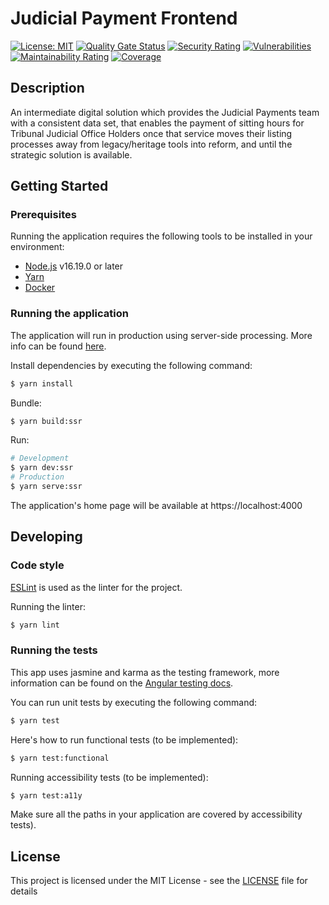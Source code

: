 # Judicial Payment Frontend

[![License: MIT](https://img.shields.io/badge/License-MIT-yellow.svg)](https://opensource.org/licenses/MIT) 
[![Quality Gate Status](https://sonarcloud.io/api/project_badges/measure?project=uk.gov.hmcts.reform%3Ajps-judicial-payment-service&metric=alert_status)](https://sonarcloud.io/summary/new_code?id=uk.gov.hmcts.reform%3Ajps-judicial-payment-service) 
[![Security Rating](https://sonarcloud.io/api/project_badges/measure?project=uk.gov.hmcts.reform%3Ajps-judicial-payment-service&metric=security_rating)](https://sonarcloud.io/summary/new_code?id=uk.gov.hmcts.reform%3Ajps-judicial-payment-service) 
[![Vulnerabilities](https://sonarcloud.io/api/project_badges/measure?project=uk.gov.hmcts.reform%3Ajps-judicial-payment-service&metric=vulnerabilities)](https://sonarcloud.io/summary/new_code?id=uk.gov.hmcts.reform%3Ajps-judicial-payment-service) 
[![Maintainability Rating](https://sonarcloud.io/api/project_badges/measure?project=uk.gov.hmcts.reform%3Ajps-judicial-payment-service&metric=sqale_rating)](https://sonarcloud.io/summary/new_code?id=uk.gov.hmcts.reform%3Ajps-judicial-payment-service) 
[![Coverage](https://sonarcloud.io/api/project_badges/measure?project=uk.gov.hmcts.reform%3Ajps-judicial-payment-service&metric=coverage)](https://sonarcloud.io/summary/new_code?id=uk.gov.hmcts.reform%3Ajps-judicial-payment-service)

## Description

An intermediate digital solution which provides the Judicial Payments team with a consistent data set, that enables the payment of sitting hours for Tribunal Judicial Office Holders once that service moves their listing processes away from legacy/heritage tools into reform, and until the strategic solution is available.

## Getting Started

### Prerequisites

Running the application requires the following tools to be installed in your environment:

* [Node.js](https://nodejs.org/) v16.19.0 or later
* [Yarn](https://yarnpkg.com/)
* [Docker](https://www.docker.com)

### Running the application

The application will run in production using server-side processing. More info can be found [here](https://angular.io/guide/universal).

Install dependencies by executing the following command:

 ```bash
$ yarn install
 ```
Bundle:

```bash
$ yarn build:ssr
```
Run:

```bash
# Development
$ yarn dev:ssr 
# Production
$ yarn serve:ssr
```

The application's home page will be available at https://localhost:4000

## Developing

### Code style

[ESLint](https://github.com/typescript-eslint/typescript-eslint) is used as the linter for the project.


Running the linter:
```bash
$ yarn lint
```

### Running the tests

This app uses jasmine and karma as the testing framework, more information can be found on the  [Angular testing docs](https://angular.io/guide/testing). 

You can run unit tests by executing
the following command:

```bash
$ yarn test
```

Here's how to run functional tests (to be implemented):

```bash
$ yarn test:functional
```

Running accessibility tests (to be implemented):

```bash
$ yarn test:a11y
```

Make sure all the paths in your application are covered by accessibility tests).

## License

This project is licensed under the MIT License - see the [LICENSE](LICENSE) file for details
